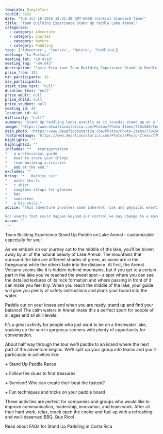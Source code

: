 ```yaml
---
template: SingleTour
tourId: 5632
date: "Tue Jul 16 2019 19:31:40 GMT-0600 (Central Standard Time)"
title: "Team Building Experience Stand Up Paddle Lake Arenal"
categories: 
  - category: Adventure
  - category: Courses
  - category: Nature
  - category: Paddling
tags: ['Adventure', 'Courses', 'Nature', 'Paddling']
meeting: "La Fortuna"
meeting_lat: "10.4718"
meeting_lng: "-84.643"
description: "Costa Rica tour Team Building Experience Stand Up Paddle Lake Arenal, id 5632"
price_from: 103
min_participants: 10
max_participants: 
start_time_text: "null"
duration_text: "null"
price_adult: null
price_child: null
price_student: null
meeting_id: 40
location_id: 40
difficulty: "null"
summary: "Stand Up Paddling looks exactly as it sounds: stand up on a large, wide, super buoyant board (similar to a surfboard) & use a long paddle to move yourself along. You'll feel like you're walking on water! If you're a first-timer, no worries - this activity is perfect for all adventure enthusiasts! This unique activity will get your group working together with the fun activities and challenges they will be provided with."
image: "https://www.desafiocostarica.com/Photos/Photo-Items/770x500/team-building-experience-stand-up-paddle-on-lake-arenal--1410551296.jpg"
main_photo: "https://www.desafiocostarica.com/Photos/Photo-Items/770x500/team-building-experience-stand-up-paddle-on-lake-arenal--1410551296.jpg"
featuredImage: "https://www.desafiocostarica.com/Photos/Photo-Items/770x500/team-building-experience-stand-up-paddle-on-lake-arenal--1410551296.jpg"
highlights: ""
highlights2: ""
includes: "*   transportation
*   a professional guide
*   boat to store your things
*   team building activities
*   BBQ at the end."
excludes: ""
bring: "*   Bathing suit
*   water shorts
*   t shirt
*   sunglass straps for glasses
*   hat
*   sunscreen
*   a big smile."
advice: "This adventure involves some inherent risk and physical exertion, so you must be in good physical condition without any recent surgery, heart condition, pregnancy, disability or injury. You should know how to swim and feel comfortable in water. We cannot guarantee you will not fall off of board while SUP. Desafio Adventure Company reserves the right to cancel any trip due to unsafe conditions and will only run a tour according to established company policies.

For events that could happen beyond our control we may change to a more-suitable tour with an equal or similar adventure-appeal or offer other tour options so you don\`t miss out on a fun day in Costa Rica. We reserve the right to cancel a trip due to unfavorable conditions & will only run a tour according to our policies. Full refund is given if (on rare occasion) no tour is run."
accom: ""
---
```

Team Building Experience Stand Up Paddle on Lake Arenal - customizable especially for you!

As we embark on our journey out to the middle of the lake, you’ll be blown away by all of the natural beauty of Lake Arenal. The mountains that surround the lake are different shades of green, as some are in the foreground while the others fade into the distance. At first, the Arenal Volcano seems like it is hidden behind mountains, but if you get to a certain part in the lake you’ve reached the sweet spot – a spot where you can see the detailed textures of its rock formation and where passing in front of it can make you feel tiny. When you reach the middle of the lake, your guide will give you plenty of safety instructions and plunk your board into the water.

Paddle out on your knees and when you are ready, stand up and find your balance! The calm waters in Arenal make this a perfect sport for people of all ages and all skill levels.

It’s a great activity for people who just want to be on a freshwater lake, soaking up the sun in gorgeous scenery with plenty of opportunity for conversation.

About half way through the tour we’ll paddle to an island where the next part of the adventure begins. We'll split up your group into teams and you'll participate in activities like:

\+ Stand Up Paddle Races

\+ Follow the clues to find treasures

\+ Survivor! Who can create their boat the fastest?

\+ Fun techniques and tricks on your paddle board

These activities are perfect for companies and groups who would like to improve communication, leadership, innovation, and team work. After all their hard work, relax, crack open the cooler and fuel up with a refreshing and well-deserved BBQ. Que Rico!

Read about FAQs for Stand Up Paddling in Costa Rica